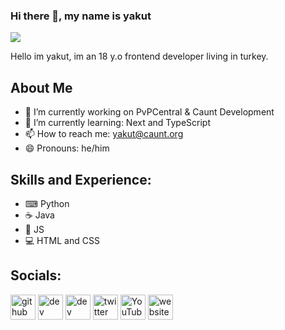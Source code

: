 ### Hi there 👋, my name is yakut
![](https://github.com/yakutwrld/yakut/blob/main/wfxdOSlxaA3rvLU0.gif)

Hello im yakut, im an 18 y.o frontend developer living in turkey.

## About Me
- 🔭 I’m currently working on PvPCentral & Caunt Development 
- 🌱 I’m currently learning: Next and TypeScript 
- 📫 How to reach me: yakut@caunt.org 
- 😄 Pronouns: he/him 

## Skills and Experience: 
* ⌨ Python
* ☕ Java
* 💾 JS
* 💻 HTML and CSS


## Socials:
[<img src='https://cdn.jsdelivr.net/npm/simple-icons@3.0.1/icons/github.svg' alt='github' height='40'>](https://github.com/yakutwrld)  [<img src='https://cdn.jsdelivr.net/npm/simple-icons@3.0.1/icons/dev-dot-to.svg' alt='dev' height='40'>](https://dev.to/y7)  [<img src='https://cdn.jsdelivr.net/npm/simple-icons@3.0.1/icons/hashnode.svg' alt='dev' height='40'>](q5)  [<img src='https://cdn.jsdelivr.net/npm/simple-icons@3.0.1/icons/twitter.svg' alt='twitter' height='40'>](https://twitter.com/yakutwrld)  [<img src='https://cdn.jsdelivr.net/npm/simple-icons@3.0.1/icons/youtube.svg' alt='YouTube' height='40'>](https://www.youtube.com/@refected)  [<img src='https://cdn.jsdelivr.net/npm/simple-icons@3.0.1/icons/icloud.svg' alt='website' height='40'>](https://ayo.so/patreon)   

